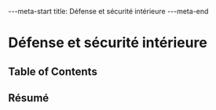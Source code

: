 ---meta-start
title: Défense et sécurité intérieure
---meta-end

# Défense et sécurité intérieure

## Table of Contents

## Résumé
